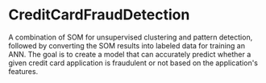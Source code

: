 # CreditCardFraudDetection
 A combination of SOM for unsupervised clustering and pattern detection, followed by converting the SOM results into labeled data for training an ANN. The  goal is to create a model that can accurately predict whether a given credit card application is fraudulent or not based on the application's features.
